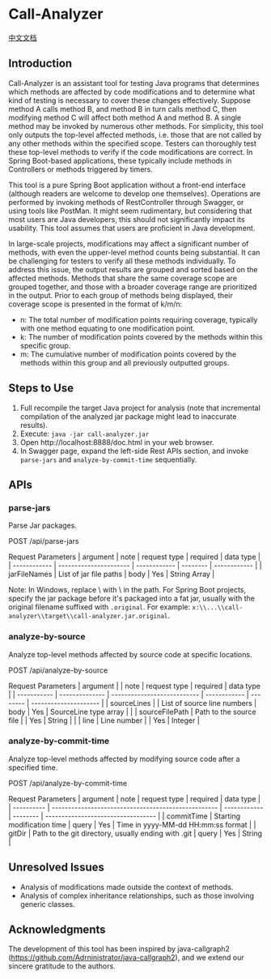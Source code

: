 # Call-Analyzer

[中文文档](README_CN.md)

## Introduction

Call-Analyzer is an assistant tool for testing Java programs that determines which methods are affected by code modifications and to determine what kind of testing is necessary to cover these changes effectively. Suppose method A calls method B, and method B in turn calls method C, then modifying method C will affect both method A and method B. A single method may be invoked by numerous other methods. For simplicity, this tool only outputs the top-level affected methods, i.e. those that are not called by any other methods within the specified scope. Testers can thoroughly test these top-level methods to verify if the code modifications are correct. In Spring Boot-based applications, these typically include methods in Controllers or methods triggered by timers.

This tool is a pure Spring Boot application without a front-end interface (although readers are welcome to develop one themselves). Operations are performed by invoking methods of RestController through Swagger, or using tools like PostMan. It might seem rudimentary, but considering that most users are Java developers, this should not significantly impact its usability. This tool assumes that users are proficient in Java development.

In large-scale projects, modifications may affect a significant number of methods, with even the upper-level method counts being substantial. It can be challenging for testers to verify all these methods individually. To address this issue, the output results are grouped and sorted based on the affected methods. Methods that share the same coverage scope are grouped together, and those with a broader coverage range are prioritized in the output. Prior to each group of methods being displayed, their coverage scope is presented in the format of k/m/n:

- n: The total number of modification points requiring coverage, typically with one method equating to one modification point.
- k: The number of modification points covered by the methods within this specific group.
- m: The cumulative number of modification points covered by the methods within this group and all previously outputted groups.

## Steps to Use

1. Full recompile the target Java project for analysis (note that incremental compilation of the analyzed jar package might lead to inaccurate results).
2. Execute: `java -jar call-analyzer.jar`
3. Open http://localhost:8888/doc.html in your web browser.
4. In Swagger page, expand the left-side Rest APIs section, and invoke `parse-jars` and `analyze-by-commit-time` sequentially.

## APIs

### parse-jars

Parse Jar packages.

POST /api/parse-jars

Request Parameters
| argument     | note                   | request type | required | data type    |
| ------------ | ---------------------- | ------------ | -------- | ------------ |
| jarFileNames | List of jar file paths | body         | Yes      | String Array |

Note:
In Windows, replace \ with \\ in the path.
For Spring Boot projects, specify the jar package before it's packaged into a fat jar, usually with the original filename suffixed with `.original`. For example: `x:\\...\\call-analyzer\\target\\call-analyzer.jar.original`.

### analyze-by-source

Analyze top-level methods affected by source code at specific locations.

POST /api/analyze-by-source

Request Parameters
| argument    |                | note                        | request type | required | data type             |
| ----------- | -------------- | --------------------------- | ------------ | -------- | --------------------- |
| sourceLines |                | List of source line numbers | body         | Yes      | SourceLine type array |
|             | sourceFilePath | Path to the source file     |              | Yes      | String                |
|             | line           | Line number                 |              | Yes      | Integer               |

### analyze-by-commit-time

Analyze top-level methods affected by modifying source code after a specified time.

POST /api/analyze-by-commit-time

Request Parameters
| argument   | note                                                | request type | required | data type                          |
| ---------- | --------------------------------------------------- | ------------ | -------- | ---------------------------------- |
| commitTime | Starting modification time                          | query        | Yes      | Time in yyyy-MM-dd HH:mm:ss format |
| gitDir     | Path to the git directory, usually ending with .git | query        | Yes      | String                             |

## Unresolved Issues

- Analysis of modifications made outside the context of methods.
- Analysis of complex inheritance relationships, such as those involving generic classes.

## Acknowledgments

The development of this tool has been inspired by java-callgraph2 (https://github.com/Adrninistrator/java-callgraph2), and we extend our sincere gratitude to the authors.